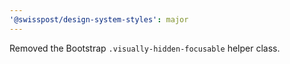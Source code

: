 ```yaml
---
'@swisspost/design-system-styles': major
---
```


Removed the Bootstrap `.visually-hidden-focusable` helper class.
